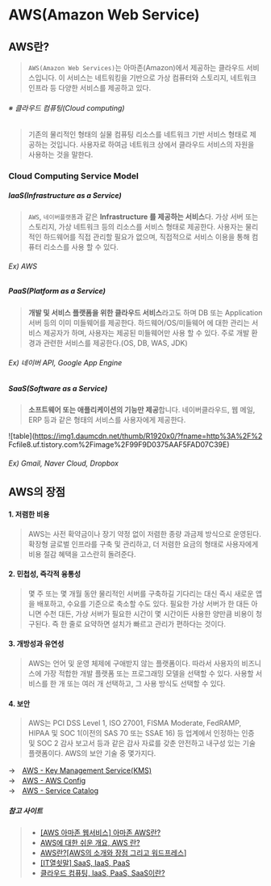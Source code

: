 # AWS(Amazon Web Service)

## AWS란?

> `AWS(Amazon Web Services)`는 아마존(Amazon)에서 제공하는 클라우드 서비스입니다. 이 서비스는 네트워킹을 기반으로 가상 컴퓨터와 스토리지, 네트워크 인프라 등 다양한 서비스를 제공하고 있다. 

###### ※ 클라우드 컴퓨팅(Cloud computing)

> 기존의 물리적인 형태의 실물 컴퓨팅 리소스를 네트워크 기반 서비스 형태로 제공하는 것입니다. 사용자로 하여금 네트워크 상에서 클라우드 서비스의 자원을 사용하는 것을 말한다.

### Cloud Computing Service Model

##### IaaS(Infrastructure as a Service)

>  `AWS`, `네이버플랫폼`과 같은 **Infrastructure 를 제공하는 서비스**다. 가상 서버 또는 스토리지, 가상 네트워크 등의 리소스를 서비스 형태로 제공한다. 사용자는 물리적인 하드웨어를 직접 관리할 필요가 없으며, 직접적으로 서비스 이용을 통해 컴퓨터 리소스를 사용 할 수 있다.

###### Ex) AWS

##### PaaS(Platform as a Service)

> **개발 및 서비스 플랫폼을 위한 클라우드 서비스**라고도 하며 DB 또는 Application 서버 등의 이미 미들웨어를 제공한다. 하드웨어/OS/미들웨어 에 대한 관리는 서비스 제공자가 하며, 사용자는 제공된 미들웨어만 사용 할 수 있다. 주로 개발 환경과 관련한 서비스를 제공한다.(OS, DB, WAS, JDK)

###### Ex) 네이버 API, Google App Engine

##### SaaS(Software as a Service)

>  **소프트웨어 또는 애플리케이션의 기능만 제공**합니다. 네이버클라우드, 웹 메일, ERP 등과 같은 형태의 서비스를 사용자에게 제공한다.

![table](https://img1.daumcdn.net/thumb/R1920x0/?fname=http%3A%2F%2
Fcfile8.uf.tistory.com%2Fimage%2F99F9D0375AAF5FAD07C39E)

###### Ex) Gmail, Naver Cloud, Dropbox

## AWS의 장점

#### 1. 저렴한 비용

> AWS는 사전 확약금이나 장기 약정 없이 저렴한 종량 과금제 방식으로 운영된다. 확장형 글로벌 인프라를 구축 및 관리하고, 더 저렴한 요금의 형태로 사용자에게 비용 절감 혜택을 고스란히 돌려준다.

#### 2. 민첩성, 즉각적 융통성

> 몇 주 또는 몇 개월 동안 물리적인 서버를 구축하길 기다리는 대신 즉시 새로운 앱을 배포하고, 수요를 기준으로 축소할 수도 있다. 필요한 가상 서버가 한 대든 아니면 수천 대든, 가상 서버가 필요한 시간이 몇 시간이든 사용한 양만큼 비용이 청구된다. 즉 한 줄로 요약하면 설치가 빠르고 관리가 편하다는 것이다.

#### 3. 개방성과 유연성

> AWS는 언어 및 운영 체제에 구애받지 않는 플랫폼이다. 따라서 사용자의 비즈니스에 가장 적합한 개발 플랫폼 또는 프로그래밍 모델을 선택할 수 있다. 사용할 서비스를 한 개 또는 여러 개 선택하고, 그 사용 방식도 선택할 수 있다.

#### 4. 보안

> AWS는 PCI DSS Level 1, ISO 27001, FISMA Moderate, FedRAMP, HIPAA 및 SOC 1(이전의 SAS 70 또는 SSAE 16) 등 업계에서 인정하는 인증 및 SOC 2 감사 보고서 등과 같은 감사 자료를 갖춘 안전하고 내구성 있는 기술 플랫폼이다. AWS의 보안 기술 중 몇가지다.

→　[AWS - Key Management Service(KMS)](https://aws.amazon.com/ko/kms/)  
→　[AWS - AWS Config](https://aws.amazon.com/ko/config/)  
→　[AWS - Service Catalog](https://aws.amazon.com/ko/servicecatalog/)  

##### 참고 사이트

> - [[AWS 아마존 웹서비스] 아마존 AWS란?](https://dongdongfather.tistory.com/10)
> - [AWS에 대한 쉬운 개요, AWS 란?](https://jyansec.tistory.com/22)
> - [AWS란?[AWS의 소개와 장점 그리고 워드프레스]](https://constant.kr/blog/2018/09/02/aws%EB%9E%80aws%EC%9D%98-%EC%86%8C%EA%B0%9C%EC%99%80-%EC%9E%A5%EC%A0%90-%EA%B7%B8%EB%A6%AC%EA%B3%A0-%EC%9B%8C%EB%93%9C%ED%94%84%EB%A0%88%EC%8A%A4/)
> - [[IT열쇳말] SaaS, IaaS, PaaS](http://www.bloter.net/archives/259518)
> - [클라우드 컴퓨팅, IaaS, PaaS, SaaS이란?](https://wnsgml972.github.io/network/network_cloud-computing.html)